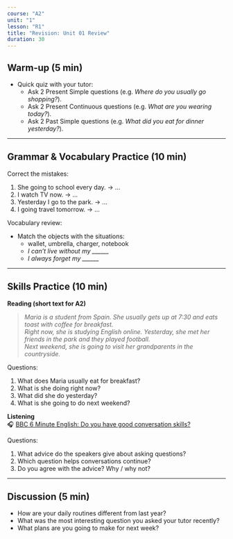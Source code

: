 ```yaml
---
course: "A2"
unit: "1"
lesson: "R1"
title: "Revision: Unit 01 Review"
duration: 30
---
```


## Warm-up (5 min)
- Quick quiz with your tutor:  
  - Ask 2 Present Simple questions (e.g. *Where do you usually go shopping?*).  
  - Ask 2 Present Continuous questions (e.g. *What are you wearing today?*).  
  - Ask 2 Past Simple questions (e.g. *What did you eat for dinner yesterday?*).  

---

## Grammar & Vocabulary Practice (10 min)
Correct the mistakes:  
1. She going to school every day. → …  
2. I watch TV now. → …  
3. Yesterday I go to the park. → …  
4. I going travel tomorrow. → …  

Vocabulary review:  
- Match the objects with the situations:  
  - wallet, umbrella, charger, notebook  
  - *I can’t live without my ______*  
  - *I always forget my ______*  

---

## Skills Practice (10 min)

**Reading (short text for A2)**  

> *Maria is a student from Spain. She usually gets up at 7:30 and eats toast with coffee for breakfast.  
> Right now, she is studying English online. Yesterday, she met her friends in the park and they played football.  
> Next weekend, she is going to visit her grandparents in the countryside.*  

Questions:  
1. What does Maria usually eat for breakfast?  
2. What is she doing right now?  
3. What did she do yesterday?  
4. What is she going to do next weekend?  

**Listening**  
🎧 [BBC 6 Minute English: Do you have good conversation skills?](https://www.bbc.co.uk/learningenglish/english/features/6-minute-english)  

Questions:  
1. What advice do the speakers give about asking questions?  
2. Which question helps conversations continue?  
3. Do you agree with the advice? Why / why not?  

---

## Discussion (5 min)
- How are your daily routines different from last year?  
- What was the most interesting question you asked your tutor recently?  
- What plans are you going to make for next week?  
